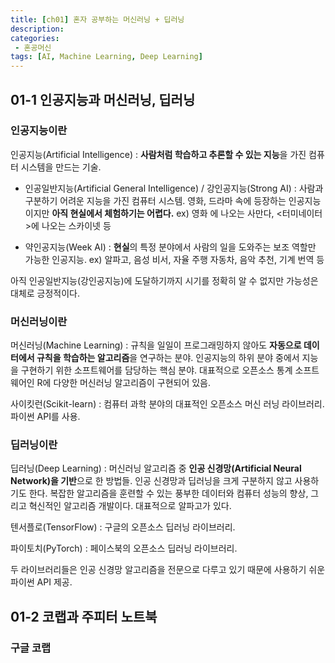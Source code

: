 ```yaml
---
title: [ch01] 혼자 공부하는 머신러닝 + 딥러닝 
description:
categories: 
 - 혼공머신
tags: [AI, Machine Learning, Deep Learning]
---
```


<!-- 내용 -->

## 01-1 인공지능과 머신러닝, 딥러닝

### 인공지능이란

인공지능(Artificial Intelligence) 
  : **사람처럼 학습하고 추론할 수 있는 지능**을 가진 컴퓨터 시스템을 만드는 기술.

+ 인공일반지능(Artificial General Intelligence) / 강인공지능(Strong AI)
  : 사람과 구분하기 어려운 지능을 가진 컴퓨터 시스템. 영화, 드라마 속에 등장하는 인공지능이지만 **아직 현실에서 체험하기는 어렵다.** 
    ex) 영화 <Her> 에 나오는 사만다, <터미네이터>에 나오는 스카이넷 등

+ 약인공지능(Week AI)
  : **현실**의 특정 분야에서 사람의 일을 도와주는 보조 역할만 가능한 인공지능.
    ex) 알파고, 음성 비서, 자율 주행 자동차, 음악 추천, 기계 번역 등

아직 인공일반지능(강인공지능)에 도달하기까지 시기를 정확히 알 수 없지만 가능성은 대체로 긍정적이다.

### 머신러닝이란

머신러닝(Machine Learning)
  : 규칙을 일일이 프로그래밍하지 않아도 **자동으로 데이터에서 규칙을 학습하는 알고리즘**을 연구하는 분야.
    인공지능의 하위 분야 중에서 지능을 구현하기 위한 소프트웨어를 담당하는 핵심 분야.
    대표적으로 오픈소스 통계 소프트웨어인 R에 다양한 머신러닝 알고리즘이 구현되어 있음.

사이킷런(Scikit-learn)
  : 컴퓨터 과학 분야의 대표적인 오픈소스 머신 러닝 라이브러리.
    파이썬 API를 사용.

### 딥러닝이란

딥러닝(Deep Learning)
  : 머신러닝 알고리즘 중 **인공 신경망(Artificial Neural Network)을 기반**으로 한 방법들.
    인공 신경망과 딥러닝을 크게 구분하지 않고 사용하기도 한다.
    복잡한 알고리즘을 훈련할 수 있는 풍부한 데이터와 컴퓨터 성능의 향상, 그리고 혁신적인 알고리즘 개발이다.
    대표적으로 알파고가 있다.

텐서플로(TensorFlow)
  : 구글의 오픈소스 딥러닝 라이브러리.

파이토치(PyTorch)
  : 페이스북의 오픈소스 딥러닝 라이브러리.

두 라이브러리들은 인공 신경망 알고리즘을 전문으로 다루고 있기 때문에 사용하기 쉬운 파이썬 API 제공.


## 01-2 코랩과 주피터 노트북

### 구글 코랩
